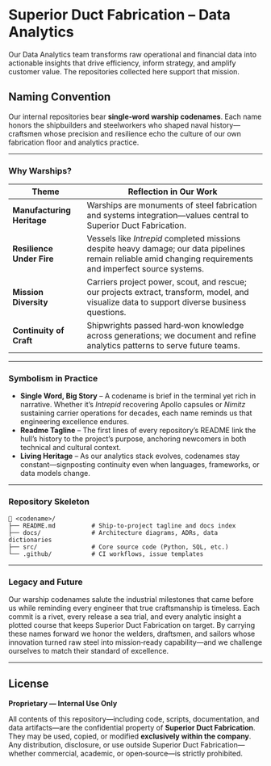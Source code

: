 # Superior Duct Fabrication – Data Analytics

Our Data Analytics team transforms raw operational and financial data into actionable insights that drive efficiency, inform strategy, and amplify customer value. The repositories collected here support that mission.

## Naming Convention

Our internal repositories bear **single‑word warship codenames**. Each name honors the shipbuilders and steelworkers who shaped naval history—craftsmen whose precision and resilience echo the culture of our own fabrication floor and analytics practice.

---

### Why Warships?

| Theme                      | Reflection in Our Work                                                                                                                                       |
| -------------------------- | ------------------------------------------------------------------------------------------------------------------------------------------------------------ |
| **Manufacturing Heritage** | Warships are monuments of steel fabrication and systems integration—values central to Superior Duct Fabrication.                                             |
| **Resilience Under Fire**  | Vessels like *Intrepid* completed missions despite heavy damage; our data pipelines remain reliable amid changing requirements and imperfect source systems. |
| **Mission Diversity**      | Carriers project power, scout, and rescue; our projects extract, transform, model, and visualize data to support diverse business questions.                 |
| **Continuity of Craft**    | Shipwrights passed hard‑won knowledge across generations; we document and refine analytics patterns to serve future teams.                                   |

---

### Symbolism in Practice

* **Single Word, Big Story** – A codename is brief in the terminal yet rich in narrative. Whether it’s *Intrepid* recovering Apollo capsules or *Nimitz* sustaining carrier operations for decades, each name reminds us that engineering excellence endures.
* **Readme Tagline** – The first lines of every repository’s README link the hull’s history to the project’s purpose, anchoring newcomers in both technical and cultural context.
* **Living Heritage** – As our analytics stack evolves, codenames stay constant—signposting continuity even when languages, frameworks, or data models change.

---

### Repository Skeleton

```
📁 <codename>/
├── README.md          # Ship‑to‑project tagline and docs index
├── docs/              # Architecture diagrams, ADRs, data dictionaries
├── src/               # Core source code (Python, SQL, etc.)
└── .github/           # CI workflows, issue templates
```

---

### Legacy and Future

Our warship codenames salute the industrial milestones that came before us while reminding every engineer that true craftsmanship is timeless. Each commit is a rivet, every release a sea trial, and every analytic insight a plotted course that keeps Superior Duct Fabrication on target. By carrying these names forward we honor the welders, draftsmen, and sailors whose innovation turned raw steel into mission‑ready capability—and we challenge ourselves to match their standard of excellence.

---

## License

**Proprietary — Internal Use Only**

All contents of this repository—including code, scripts, documentation, and data artifacts—are the confidential property of **Superior Duct Fabrication**. They may be used, copied, or modified **exclusively within the company**. Any distribution, disclosure, or use outside Superior Duct Fabrication—whether commercial, academic, or open‑source—is strictly prohibited.
